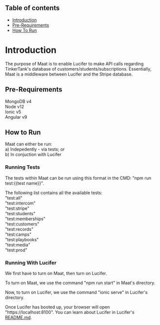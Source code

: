 ## Table of contents
-   [Introduction](#Introduction)
-   [Pre-Requirements](#Pre-Requirements)
-   [How To Run](#How-To-Run)

# Introduction
The purpose of Maat is to enable Lucifer to make API calls regarding TinkerTank's database of customers/students/subscriptions. 
Essentially, Maat is a middleware between Lucifer and the Stripe database.

## Pre-Requirements
MongoDB v4  
Node v12  
Ionic v5  
Angular v9   


## How to Run
Maat can either be run:  
a) Indepedently - via tests; or  
b) In conjuction with Lucifer

### Running Tests
The tests within Maat can be run using this format in the CMD: "npm run test:{{test name}}".  

The following list contains all the available tests:  
"test:all"  
"test:intercom"   
"test:stripe"  
"test:students"  
"test:memberships"   
"test:customers"   
"test:records"   
"test:camps"  
"test:playbooks"  
"test:media"  
"test:prod"  

### Running With Lucifer
We first have to turn on Maat, then turn on Lucifer. 

To turn on Maat, we use the command "npm run start" in Maat's directory.  

Now, to turn on Lucifer, we use the command "ionic serve" in Lucifer's directory.   

Once Lucifer has booted up, your browser will open "https://localhost:8100". You can learn about Lucifer in Lucifer's [README.md](https://www.google.com).



